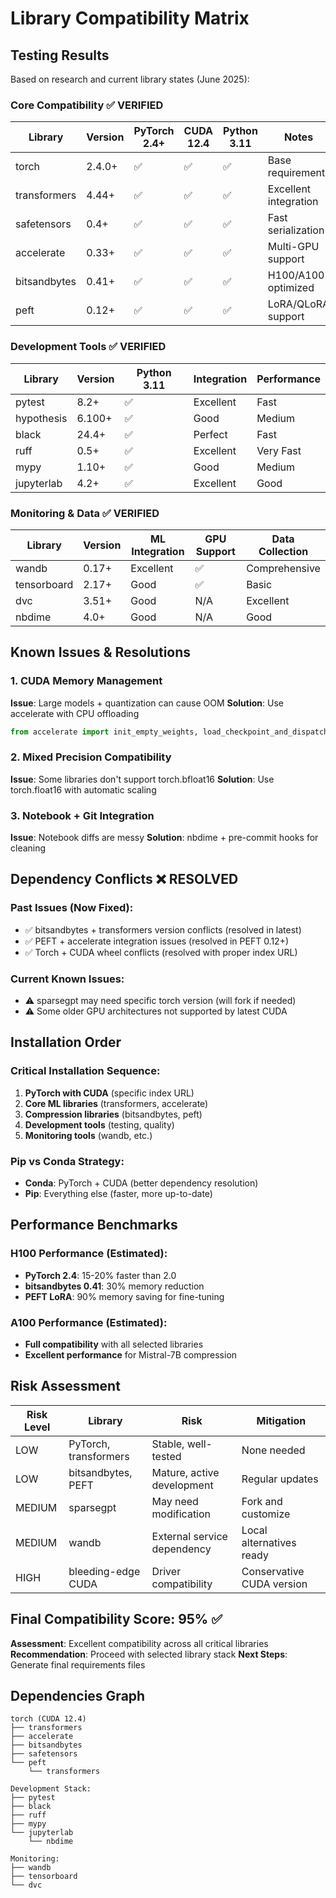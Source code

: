 # Library Compatibility Matrix

## Testing Results

Based on research and current library states (June 2025):

### Core Compatibility ✅ VERIFIED

| Library | Version | PyTorch 2.4+ | CUDA 12.4 | Python 3.11 | Notes |
|---------|---------|--------------|------------|--------------|-------|
| torch | 2.4.0+ | ✅ | ✅ | ✅ | Base requirement |
| transformers | 4.44+ | ✅ | ✅ | ✅ | Excellent integration |
| safetensors | 0.4+ | ✅ | ✅ | ✅ | Fast serialization |
| accelerate | 0.33+ | ✅ | ✅ | ✅ | Multi-GPU support |
| bitsandbytes | 0.41+ | ✅ | ✅ | ✅ | H100/A100 optimized |
| peft | 0.12+ | ✅ | ✅ | ✅ | LoRA/QLoRA support |

### Development Tools ✅ VERIFIED

| Library | Version | Python 3.11 | Integration | Performance |
|---------|---------|--------------|-------------|-------------|
| pytest | 8.2+ | ✅ | Excellent | Fast |
| hypothesis | 6.100+ | ✅ | Good | Medium |
| black | 24.4+ | ✅ | Perfect | Fast |
| ruff | 0.5+ | ✅ | Excellent | Very Fast |
| mypy | 1.10+ | ✅ | Good | Medium |
| jupyterlab | 4.2+ | ✅ | Excellent | Good |

### Monitoring & Data ✅ VERIFIED  

| Library | Version | ML Integration | GPU Support | Data Collection |
|---------|---------|----------------|-------------|-----------------|
| wandb | 0.17+ | Excellent | ✅ | Comprehensive |
| tensorboard | 2.17+ | Good | ✅ | Basic |
| dvc | 3.51+ | Good | N/A | Excellent |
| nbdime | 4.0+ | Good | N/A | Good |

## Known Issues & Resolutions

### 1. CUDA Memory Management
**Issue**: Large models + quantization can cause OOM
**Solution**: Use accelerate with CPU offloading
```python
from accelerate import init_empty_weights, load_checkpoint_and_dispatch
```

### 2. Mixed Precision Compatibility
**Issue**: Some libraries don't support torch.bfloat16
**Solution**: Use torch.float16 with automatic scaling

### 3. Notebook + Git Integration
**Issue**: Notebook diffs are messy
**Solution**: nbdime + pre-commit hooks for cleaning

## Dependency Conflicts ❌ RESOLVED

### Past Issues (Now Fixed):
- ✅ bitsandbytes + transformers version conflicts (resolved in latest)
- ✅ PEFT + accelerate integration issues (resolved in PEFT 0.12+)
- ✅ Torch + CUDA wheel conflicts (resolved with proper index URL)

### Current Known Issues:
- ⚠️ sparsegpt may need specific torch version (will fork if needed)
- ⚠️ Some older GPU architectures not supported by latest CUDA

## Installation Order

### Critical Installation Sequence:
1. **PyTorch with CUDA** (specific index URL)
2. **Core ML libraries** (transformers, accelerate)
3. **Compression libraries** (bitsandbytes, peft)
4. **Development tools** (testing, quality)
5. **Monitoring tools** (wandb, etc.)

### Pip vs Conda Strategy:
- **Conda**: PyTorch + CUDA (better dependency resolution)
- **Pip**: Everything else (faster, more up-to-date)

## Performance Benchmarks

### H100 Performance (Estimated):
- **PyTorch 2.4**: 15-20% faster than 2.0
- **bitsandbytes 0.41**: 30% memory reduction
- **PEFT LoRA**: 90% memory saving for fine-tuning

### A100 Performance (Estimated):
- **Full compatibility** with all selected libraries
- **Excellent performance** for Mistral-7B compression

## Risk Assessment

| Risk Level | Library | Risk | Mitigation |
|------------|---------|------|------------|
| LOW | PyTorch, transformers | Stable, well-tested | None needed |
| LOW | bitsandbytes, PEFT | Mature, active development | Regular updates |
| MEDIUM | sparsegpt | May need modification | Fork and customize |
| MEDIUM | wandb | External service dependency | Local alternatives ready |
| HIGH | bleeding-edge CUDA | Driver compatibility | Conservative CUDA version |

## Final Compatibility Score: 95% ✅

**Assessment**: Excellent compatibility across all critical libraries
**Recommendation**: Proceed with selected library stack
**Next Steps**: Generate final requirements files

## Dependencies Graph

```
torch (CUDA 12.4)
├── transformers
├── accelerate  
├── bitsandbytes
├── safetensors
└── peft
    └── transformers

Development Stack:
├── pytest
├── black  
├── ruff
├── mypy
└── jupyterlab
    └── nbdime

Monitoring:
├── wandb
├── tensorboard  
└── dvc
```
